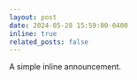 ```yaml
---
layout: post
date: 2024-05-28 15:59:00-0400
inline: true
related_posts: false
---
```


A simple inline announcement.
